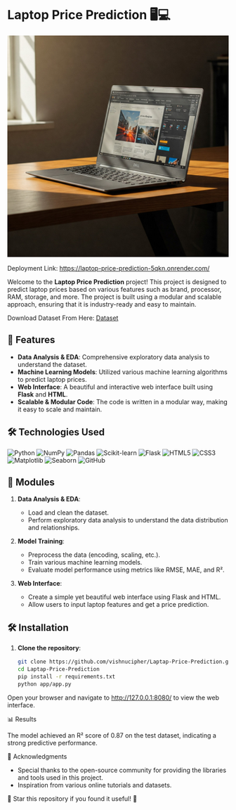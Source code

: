 # Laptop Price Prediction 🖥💻

![](https://github.com/iamvishno/Laptop-Price-Prediction/blob/main/Laptop.jpeg)

Deployment Link: https://laptop-price-prediction-5qkn.onrender.com/

Welcome to the **Laptop Price Prediction** project! This project is designed to predict laptop prices based on various features such as brand, processor, RAM, storage, and more. The project is built using a modular and scalable approach, ensuring that it is industry-ready and easy to maintain.

Download Dataset From Here: [Dataset](https://github.com/vishnucipher/Laptop-Price-Prediction/blob/main/notebook/data/raw.csv) 

## 🚀 Features

- **Data Analysis & EDA**: Comprehensive exploratory data analysis to understand the dataset.
- **Machine Learning Models**: Utilized various machine learning algorithms to predict laptop prices.
- **Web Interface**: A beautiful and interactive web interface built using **Flask** and **HTML**.
- **Scalable & Modular Code**: The code is written in a modular way, making it easy to scale and maintain.

## 🛠️ Technologies Used

<p align="left">
  <img src="https://img.shields.io/badge/Python-3776AB?style=for-the-badge&logo=python&logoColor=white" alt="Python" />
  <img src="https://img.shields.io/badge/Numpy-013243?style=for-the-badge&logo=numpy&logoColor=white" alt="NumPy" />
  <img src="https://img.shields.io/badge/Pandas-150458?style=for-the-badge&logo=pandas&logoColor=white" alt="Pandas" />
  <img src="https://img.shields.io/badge/Scikit_Learn-F7931E?style=for-the-badge&logo=scikit-learn&logoColor=white" alt="Scikit-learn" />
  <img src="https://img.shields.io/badge/Flask-000000?style=for-the-badge&logo=flask&logoColor=white" alt="Flask" />
  <img src="https://img.shields.io/badge/HTML5-E34F26?style=for-the-badge&logo=html5&logoColor=white" alt="HTML5" />
  <img src="https://img.shields.io/badge/CSS3-1572B6?style=for-the-badge&logo=css3&logoColor=white" alt="CSS3" />
  <img src="https://img.shields.io/badge/Matplotlib-3776AB?style=for-the-badge&logo=matplotlib&logoColor=white" alt="Matplotlib" />
  <img src="https://img.shields.io/badge/Seaborn-3776AB?style=for-the-badge&logo=seaborn&logoColor=white" alt="Seaborn" />
  <img src="https://img.shields.io/badge/GitHub-181717?style=for-the-badge&logo=github&logoColor=white" alt="GitHub" />
</p>


## 🧩 Modules

1. **Data Analysis & EDA**: 
   - Load and clean the dataset.
   - Perform exploratory data analysis to understand the data distribution and relationships.
   
2. **Model Training**:
   - Preprocess the data (encoding, scaling, etc.).
   - Train various machine learning models.
   - Evaluate model performance using metrics like RMSE, MAE, and R².

3. **Web Interface**:
   - Create a simple yet beautiful web interface using Flask and HTML.
   - Allow users to input laptop features and get a price prediction.

## 🛠️ Installation

1. **Clone the repository**:
   ```bash
   git clone https://github.com/vishnucipher/Laptap-Price-Prediction.git
   cd Laptap-Price-Prediction
   pip install -r requirements.txt
   python app/app.py

Open your browser and navigate to http://127.0.0.1:8080/ to view the web interface.

📊 Results

The model achieved an R² score of 0.87 on the test dataset, indicating a strong predictive performance.


🙏 Acknowledgments

- Special thanks to the open-source community for providing the libraries and tools used in this project.
- Inspiration from various online tutorials and datasets.

🌟 Star this repository if you found it useful! 🌟


